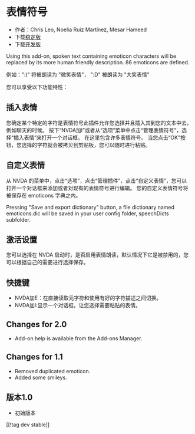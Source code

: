# 表情符号 #

* 作者：Chris Leo, Noelia Ruiz Martínez, Mesar Hameed
* 下载[稳定版][1]
* 下载[开发版][2]

Using this add-on, spoken text containing emoticon characters will be
replaced by its more human friendly description.  86 emoticons are defined.

例如：":)" 将被朗读为 "微笑表情"， ":D" 被朗读为 "大笑表情"

您可以享受以下功能特性：

## 插入表情 ##

您确定某个特定的字符是表情符号此插件允许您选择并且插入其到您的文本中去，例如聊天的时候。
按下“NVDA加I”或者从“选项”菜单中点击“管理表情符号”，选择“插入表情”来打开一个对话框。
在这里包含许多表情符号。
当您点击“OK”按钮，您选择的字符就会被拷贝到剪贴板，您可以随时进行粘贴。


## 自定义表情 ##

从 NVDA 的菜单中，点击“选项”，点击“管理插件”，点击“自定义表情”，您可以打开一个对话框来添加或者对现有的表情符号进行编辑。
您的自定义表情符号将被保存在 emoticons 字典之内。

Pressing "Save and export dictionary" button, a file dictionary named
emoticons.dic will be saved in your user config folder, speechDicts
subfolder.


## 激活设置 ##

您可以选择在 NVDA 启动时，是否启用表情朗读，默认情况下它是被禁用的，您可以根据自己的需要进行选择保存。

## 快捷键 ##

*	NVDA加E：在直接读取元字符和使用有好的字符描述之间切换。
*	NVDA加I:显示一个对话框，让您选择需要粘贴的表情。


## Changes for 2.0 ##

* Add-on help is available from the Add-ons Manager.

## Changes for 1.1 ##

* Removed duplicated emoticon.
* Added some smileys.

## 版本1.0 ##

* 初始版本

[[!tag dev stable]]

[1]: http://addons.nvda-project.org/files/get.php?file=emo

[2]: http://addons.nvda-project.org/files/get.php?file=emo-dev

